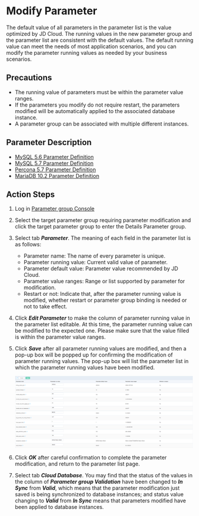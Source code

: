 # Modify Parameter
The default value of all parameters in the parameter list is the value optimized by JD Cloud. The running values in the new parameter group and the parameter list are consistent with the default values. The default running value can meet the needs of most application scenarios, and you can modify the parameter running values as needed by your business scenarios.

## Precautions
* The running value of parameters must be within the parameter value ranges.
* If the parameters you modify do not require restart, the parameters modified will be automatically applied to the associated database instance.
* A parameter group can be associated with multiple different instances.

## Parameter Description
* [MySQL 5.6 Parameter Definition](https://dev.mysql.com/doc/refman/5.6/en/server-system-variables.html)
* [MySQL 5.7 Parameter Definition](https://dev.mysql.com/doc/refman/5.7/en/server-system-variables.html)
* [Percona 5.7 Parameter Definition](https://dev.mysql.com/doc/refman/5.7/en/server-system-variables.html)
* [MariaDB 10.2 Parameter Definition](https://mariadb.com/kb/en/library/server-system-variables/)

## Action Steps
1. Log in [Parameter group Console](https://rds-console.jdcloud.com/paramgroup/list)
2. Select the target parameter group requiring parameter modification and click the target parameter group to enter the Details Parameter group.
3. Select tab ***Parameter***. The meaning of each field in the parameter list is as follows:
    * Parameter name: The name of every parameter is unique.
    * Parameter running value: Current valid value of parameter.
    * Parameter default value: Parameter value recommended by JD Cloud.
    * Parameter value ranges: Range or list supported by parameter for modification.
    * Restart or not: Indicate that, after the parameter running value is modified, whether restart or parameter group binding is needed or not to take effect.
4. Click ***Edit Parameter*** to make the column of parameter running value in the parameter list editable. At this time, the parameter running value can be modified to the expected one. Please make sure that the value filled is within the parameter value ranges.
5. Click ***Save*** after all parameter running values are modified, and then a pop-up box will be popped up for confirming the modification of parameter running values. The pop-up box will list the parameter list in which the parameter running values have been modified.

    ![image](../../../../../image/RDS/1109_20.jpg)

6. Click ***OK*** after careful confirmation to complete the parameter modification, and return to the parameter list page.
7. Select tab ***Cloud Database***. You may find that the status of the values in the column of ***Parameter group Validation*** have been changed to ***In Sync*** from ***Valid***, which means that the parameter modification just saved is being synchronized to database instances; and status value changing to ***Valid*** from ***In Sync*** means that parameters modified have been applied to database instances.

